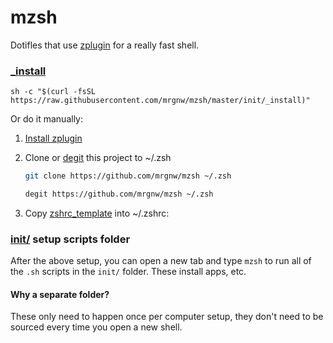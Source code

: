 # mzsh

Dotifles that use [zplugin](https://github.com/zdharma/zplugin) for a really fast shell.

### [_install](init/_install)

```
sh -c "$(curl -fsSL https://raw.githubusercontent.com/mrgnw/mzsh/master/init/_install)"
```

Or do it manually:

1. [Install zplugin](https://github.com/zdharma/zplugin#installation)

2. Clone or [degit](https://github.com/Rich-Harris/degit) this project to ~/.zsh
    ```sh
    git clone https://github.com/mrgnw/mzsh ~/.zsh
    ```
    ```sh
    degit https://github.com/mrgnw/mzsh ~/.zsh
    ```

3. Copy [zshrc_template](init/zshrc_template) into ~/.zshrc:

### [init/](init) setup scripts folder

After the above setup, you can open a new tab and type `mzsh` to run all of the `.sh` scripts in the `init/` folder. These install apps, etc.

#### Why a separate folder?

These only need to happen once per computer setup, they don't need to be sourced every time you open a new shell.
